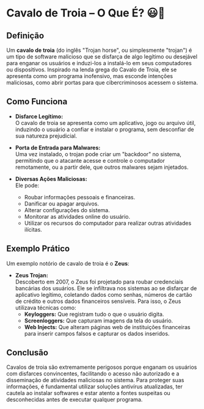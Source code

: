 # Cavalo de Troia – O Que É? 😃🐴

## Definição
Um **cavalo de troia** (do inglês "Trojan horse", ou simplesmente "trojan") é um tipo de software malicioso que se disfarça de algo legítimo ou desejável para enganar os usuários e induzi-los a instalá-lo em seus computadores ou dispositivos. Inspirado na lenda grega do Cavalo de Troia, ele se apresenta como um programa inofensivo, mas esconde intenções maliciosas, como abrir portas para que cibercriminosos acessem o sistema.

## Como Funciona
- **Disfarce Legítimo:**  
  O cavalo de troia se apresenta como um aplicativo, jogo ou arquivo útil, induzindo o usuário a confiar e instalar o programa, sem desconfiar de sua natureza prejudicial.

- **Porta de Entrada para Malwares:**  
  Uma vez instalado, o trojan pode criar um "backdoor" no sistema, permitindo que o atacante acesse e controle o computador remotamente, ou a partir dele, que outros malwares sejam injetados.

- **Diversas Ações Maliciosas:**  
  Ele pode:
  - Roubar informações pessoais e financeiras.
  - Danificar ou apagar arquivos.
  - Alterar configurações do sistema.
  - Monitorar as atividades online do usuário.
  - Utilizar os recursos do computador para realizar outras atividades ilícitas.

## Exemplo Prático
Um exemplo notório de cavalo de troia é o **Zeus**:
- **Zeus Trojan:**  
  Descoberto em 2007, o Zeus foi projetado para roubar credenciais bancárias dos usuários. Ele se infiltrava nos sistemas ao se disfarçar de aplicativo legítimo, coletando dados como senhas, números de cartão de crédito e outros dados financeiros sensíveis. Para isso, o Zeus utilizava técnicas como:
  - **Keyloggers:** Que registram tudo o que o usuário digita.
  - **Screenloggers:** Que capturam imagens da tela do usuário.
  - **Web Injects:** Que alteram páginas web de instituições financeiras para inserir campos falsos e capturar os dados inseridos.

## Conclusão
Cavalos de troia são extremamente perigosos porque enganam os usuários com disfarces convincentes, facilitando o acesso não autorizado e a disseminação de atividades maliciosas no sistema. Para proteger suas informações, é fundamental utilizar soluções antivírus atualizadas, ter cautela ao instalar softwares e estar atento a fontes suspeitas ou desconhecidas antes de executar qualquer programa.